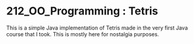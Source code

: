 # 212_OO_Programming : Tetris

This is a simple Java implementation of Tetris  made in the very first Java course that I took. This is mostly here for nostalgia purposes.